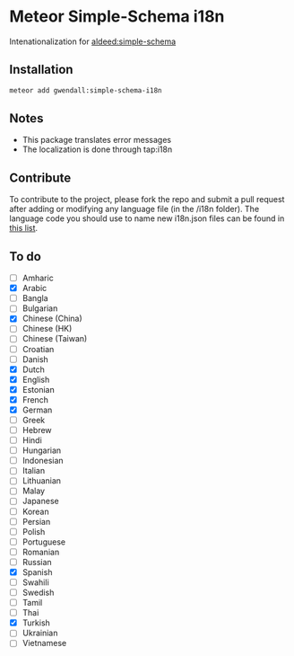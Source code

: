 Meteor Simple-Schema i18n
=========================

Intenationalization for [aldeed:simple-schema](http://github.com/aldeed/meteor-simple-schema)

Installation  
------------

``` sh
meteor add gwendall:simple-schema-i18n
```

Notes
-----

- This package translates error messages  
- The localization is done through tap:i18n

Contribute
----------

To contribute to the project, please fork the repo and submit a pull request after adding or modifying any language file (in the /i18n folder).   The language code you should use to name new i18n.json files can be found in [this list](https://github.com/TAPevents/tap-i18n/blob/master/lib/plugin/etc/language_names.js).

To do
-----

- [ ] Amharic
- [x] Arabic
- [ ] Bangla
- [ ] Bulgarian
- [x] Chinese (China)
- [ ] Chinese (HK)
- [ ] Chinese (Taiwan)
- [ ] Croatian
- [ ] Danish
- [x] Dutch
- [x] English
- [x] Estonian
- [x] French
- [x] German
- [ ] Greek
- [ ] Hebrew
- [ ] Hindi
- [ ] Hungarian
- [ ] Indonesian
- [ ] Italian
- [ ] Lithuanian
- [ ] Malay
- [ ] Japanese
- [ ] Korean
- [ ] Persian
- [ ] Polish
- [ ] Portuguese
- [ ] Romanian
- [ ] Russian
- [x] Spanish
- [ ] Swahili
- [ ] Swedish
- [ ] Tamil
- [ ] Thai
- [x] Turkish
- [ ] Ukrainian
- [ ] Vietnamese
